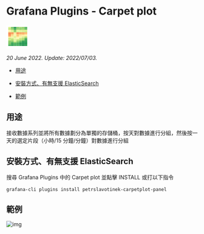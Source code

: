 # Grafana Plugins - Carpet plot

![img](Carpet_plot_icon.png)

*20 June 2022. Update: 2022/07/03.*

* [用途](#use)

* [安裝方式、有無支援 ElasticSearch](#install)

* [範例](#example)

<h2 id="use">用途</h2>

接收數據系列並將所有數據劃分為單獨的存儲桶，按天對數據進行分組，然後按一天的選定片段（小時/15 分鐘/分鐘）對數據進行分組

<h2 id="install">安裝方式、有無支援 ElasticSearch</h2>

搜尋 Grafana Plugins 中的 Carpet plot 並點擊 INSTALL 或打以下指令

    grafana-cli plugins install petrslavotinek-carpetplot-panel

<h2 id="example">範例</h2>

![img](AJAX.png)


